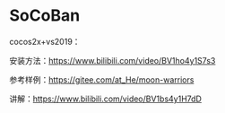 # SoCoBan
cocos2x+vs2019：

安装方法：https://www.bilibili.com/video/BV1ho4y1S7s3

参考样例：https://gitee.com/at_He/moon-warriors

讲解：https://www.bilibili.com/video/BV1bs4y1H7dD
